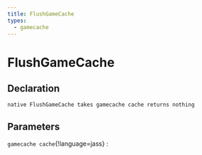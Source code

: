 ```yaml
---
title: FlushGameCache
types:
  - gamecache
---
```


# FlushGameCache

## Declaration

```jass
native FlushGameCache takes gamecache cache returns nothing
```

## Parameters
`gamecache cache`{!language=jass}
: 
